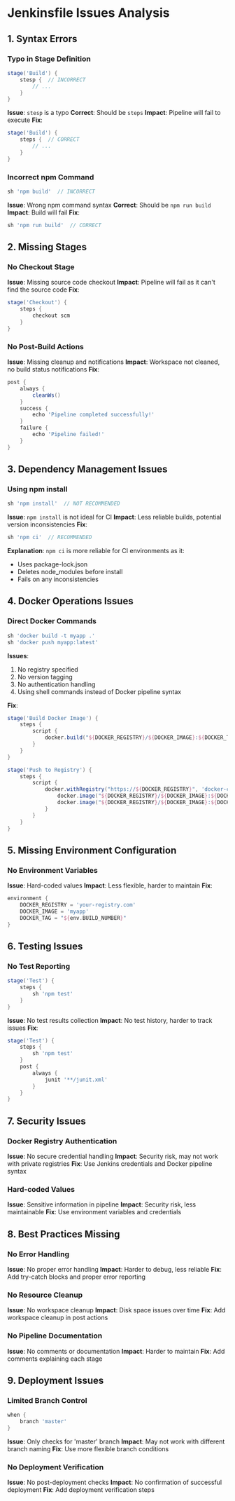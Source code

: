 # Jenkinsfile Issues Analysis

## 1. Syntax Errors

### Typo in Stage Definition
```groovy
stage('Build') {
    stesp {  // INCORRECT
        // ...
    }
}
```
**Issue**: `stesp` is a typo
**Correct**: Should be `steps`
**Impact**: Pipeline will fail to execute
**Fix**: 
```groovy
stage('Build') {
    steps {  // CORRECT
        // ...
    }
}
```

### Incorrect npm Command
```groovy
sh 'npm build'  // INCORRECT
```
**Issue**: Wrong npm command syntax
**Correct**: Should be `npm run build`
**Impact**: Build will fail
**Fix**:
```groovy
sh 'npm run build'  // CORRECT
```

## 2. Missing Stages

### No Checkout Stage
**Issue**: Missing source code checkout
**Impact**: Pipeline will fail as it can't find the source code
**Fix**:
```groovy
stage('Checkout') {
    steps {
        checkout scm
    }
}
```

### No Post-Build Actions
**Issue**: Missing cleanup and notifications
**Impact**: Workspace not cleaned, no build status notifications
**Fix**:
```groovy
post {
    always {
        cleanWs()
    }
    success {
        echo 'Pipeline completed successfully!'
    }
    failure {
        echo 'Pipeline failed!'
    }
}
```

## 3. Dependency Management Issues

### Using npm install
```groovy
sh 'npm install'  // NOT RECOMMENDED
```
**Issue**: `npm install` is not ideal for CI
**Impact**: Less reliable builds, potential version inconsistencies
**Fix**:
```groovy
sh 'npm ci'  // RECOMMENDED
```
**Explanation**: `npm ci` is more reliable for CI environments as it:
- Uses package-lock.json
- Deletes node_modules before install
- Fails on any inconsistencies

## 4. Docker Operations Issues

### Direct Docker Commands
```groovy
sh 'docker build -t myapp .'
sh 'docker push myapp:latest'
```
**Issues**:
1. No registry specified
2. No version tagging
3. No authentication handling
4. Using shell commands instead of Docker pipeline syntax

**Fix**:
```groovy
stage('Build Docker Image') {
    steps {
        script {
            docker.build("${DOCKER_REGISTRY}/${DOCKER_IMAGE}:${DOCKER_TAG}")
        }
    }
}

stage('Push to Registry') {
    steps {
        script {
            docker.withRegistry("https://${DOCKER_REGISTRY}", 'docker-credentials') {
                docker.image("${DOCKER_REGISTRY}/${DOCKER_IMAGE}:${DOCKER_TAG}").push()
                docker.image("${DOCKER_REGISTRY}/${DOCKER_IMAGE}:${DOCKER_TAG}").push('latest')
            }
        }
    }
}
```

## 5. Missing Environment Configuration

### No Environment Variables
**Issue**: Hard-coded values
**Impact**: Less flexible, harder to maintain
**Fix**:
```groovy
environment {
    DOCKER_REGISTRY = 'your-registry.com'
    DOCKER_IMAGE = 'myapp'
    DOCKER_TAG = "${env.BUILD_NUMBER}"
}
```

## 6. Testing Issues

### No Test Reporting
```groovy
stage('Test') {
    steps {
        sh 'npm test'
    }
}
```
**Issue**: No test results collection
**Impact**: No test history, harder to track issues
**Fix**:
```groovy
stage('Test') {
    steps {
        sh 'npm test'
    }
    post {
        always {
            junit '**/junit.xml'
        }
    }
}
```

## 7. Security Issues

### Docker Registry Authentication
**Issue**: No secure credential handling
**Impact**: Security risk, may not work with private registries
**Fix**: Use Jenkins credentials and Docker pipeline syntax

### Hard-coded Values
**Issue**: Sensitive information in pipeline
**Impact**: Security risk, less maintainable
**Fix**: Use environment variables and credentials

## 8. Best Practices Missing

### No Error Handling
**Issue**: No proper error handling
**Impact**: Harder to debug, less reliable
**Fix**: Add try-catch blocks and proper error reporting

### No Resource Cleanup
**Issue**: No workspace cleanup
**Impact**: Disk space issues over time
**Fix**: Add workspace cleanup in post actions

### No Pipeline Documentation
**Issue**: No comments or documentation
**Impact**: Harder to maintain
**Fix**: Add comments explaining each stage

## 9. Deployment Issues

### Limited Branch Control
```groovy
when {
    branch 'master'
}
```
**Issue**: Only checks for 'master' branch
**Impact**: May not work with different branch naming
**Fix**: Use more flexible branch conditions

### No Deployment Verification
**Issue**: No post-deployment checks
**Impact**: No confirmation of successful deployment
**Fix**: Add deployment verification steps

